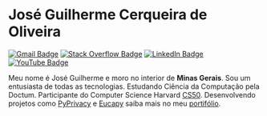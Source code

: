 <!--
Copyright (c) 2024 José Guilherme Cerqueira de Oliveira <aluno.jose.cerqueira@doctum.edu.br>
Este código-fonte está licenciado sob a licença de direitos autorais encontrada no arquivo license.
Veja https://www.markdownguide.org/about/#contributing para mais detalhes.
-->

# José Guilherme Cerqueira de Oliveira

[![Gmail Badge](https://img.shields.io/badge/-aluno.jose.cerqueira@doctum.com.br-F4E5B9?style=flat-square&logo=gmail&logoColor=red&link=mailto:aluno.jose.cerqueira@doctum.com.br)](mailto:aluno.jose.cerqueira@doctum.com.br)
[![Stack Overflow Badge](https://img.shields.io/badge/-overflow-F4E5B9?style=flat-square&logo=stackoverflow&logoColor=orange&link=https://stackoverflow.com/users/28899914/gui)](https://stackoverflow.com/users/28899914/gui)
[![LinkedIn Badge](https://img.shields.io/badge/-linkedin-F4E5B9?style=flat-square&logo=linkedin&logoColor=0A66C2&link=https://www.linkedin.com/in/guilhermecerqueiradeoliveira)](https://www.linkedin.com/in/guilhermecerqueiradeoliveira)
[![YouTube Badge](https://img.shields.io/badge/-youtube-F4E5B9?style=flat-square&logo=youtube&logoColor=FF0000&link=https://www.youtube.com/@guilhermebot9129/)](https://www.youtube.com/@guilhermebot9129/)

<!--

[![Desenvolvido por Güi](https://img.shields.io/badge/Desenvolvido%20por%20Güi-F4E5B9?style=flat-square&logo=code&logoColor=black)](https://www.guidev.site)

[![Instagram Badge](https://img.shields.io/badge/-instagram-F4E5B9?style=flat-square&logo=instagram&logoColor=E4405F&link=https://www.instagram.com/seuperfil)](https://www.instagram.com/seuperfil)
-->
<!--
[![Twitter Badge](https://img.shields.io/badge/-X-F4E5B9?style=flat-square&logo=twitter&logoColor=1DA1F2&link=https://twitter.com/seuperfil)](https://twitter.com/guibot)
-->
<!--
[![Discord Badge](https://img.shields.io/badge/-Discord-F4E5B9?style=flat-square&logo=discord&logoColor=5865F2&link=https://discord.com/invite/XXXXXX)](https://discord.com/invite/XXXXXX)
-->
Meu nome é José Guilherme e moro no interior de **Minas Gerais**.
Sou um entusiasta de todas as tecnologias.
Estudando Ciência da Computação pela Doctum.
Participante do Computer Science Harvard [CS50][cs50].
Desenvolvendo projetos como [PyPrivacy][pyprivacyrepo] e [Eucapy][eucapyrepo] saiba mais no meu [portifólio][guisite].


<!--

Um hacker transformou uma [metáfora][mitfire] no MIT *"Obter educação é como tentar beber de uma mangueira de incêndio"*
![Logo_MIT](hidrante_bebedouro.jpg)

# Tecnológias
### Web
![CSS3](https://img.shields.io/badge/css3-%231572B6.svg?style=for-the-badge&logo=css3&logoColor=white)
![HTML5](https://img.shields.io/badge/html5-%23E34F26.svg?style=for-the-badge&logo=html5&logoColor=white)
![PHP](https://img.shields.io/badge/php-%23777BB4.svg?style=for-the-badge&logo=php&logoColor=white)

### DL 

![Scipy](https://img.shields.io/badge/SciPy-%230C55A5.svg?style=for-the-badge&logo=scipy&logoColor=%white) 
![TensorFlow](https://img.shields.io/badge/TensorFlow-%23FF6F00.svg?style=for-the-badge&logo=TensorFlow&logoColor=white)
![PyTorch](https://img.shields.io/badge/PyTorch-%23EE4C2C.svg?style=for-the-badge&logo=PyTorch&logoColor=white)

### OpenSource <3
![TOR](https://img.shields.io/badge/tor-%237E4798.svg?style=for-the-badge&logo=tor-project&logoColor=white)
![OpenGL](https://img.shields.io/badge/OpenGL-white?logo=OpenGL&style=for-the-badge)
![Git](https://img.shields.io/badge/git-%23F05033.svg?style=for-the-badge&logo=git&logoColor=white)

  
visualizações criado por https://gprm.itsvg.in 

-->

<!-- Links -->
[cs50]:https://cs50.harvard.edu/x/2024/
[guisite]:https://guidev.site/
[mitfire]:https://hacks.mit.edu/Hacks/by_year/1991/fire_hydrant/
[pyprivacyrepo]:https://github.com/guilhermecerqueiraoliveira/PyPrivacy
[eucapyrepo]:https://github.com/eucapy/
